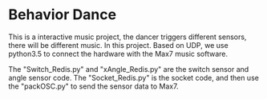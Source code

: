 # Behavior Dance

This is a interactive music project, the dancer triggers different sensors, there will be different music. In this project. Based on UDP, we use python3.5 to connect the hardware with the  Max7 music software. 

The "Switch_Redis.py" and "xAngle_Redis.py" are the switch sensor and angle sensor code. The "Socket_Redis.py" is the socket code, and then use the "packOSC.py" to send the sensor data to Max7.



